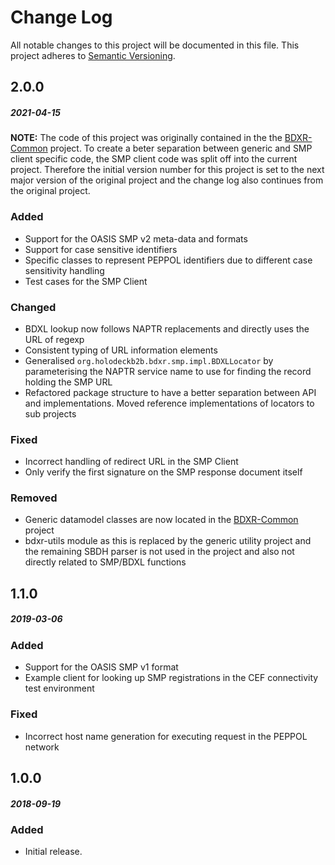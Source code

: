 # Change Log
All notable changes to this project will be documented in this file.
This project adheres to [Semantic Versioning](http://semver.org/).

## 2.0.0
##### 2021-04-15

**NOTE:** The code of this project was originally contained in the the [BDXR-Common](https://github.com/holodeck-b2b/bdxr-common) project. 
To create a beter separation between generic and SMP client specific code, the SMP client code was split off into the current project.
Therefore the initial version number for this project is set to the next major version of the original project and the change log also continues from the original project.

### Added
* Support for the OASIS SMP v2 meta-data and formats
* Support for case sensitive identifiers
* Specific classes to represent PEPPOL identifiers due to different case sensitivity handling
* Test cases for the SMP Client

### Changed
* BDXL lookup now follows NAPTR replacements and directly uses the URL of regexp
* Consistent typing of URL information elements
* Generalised `org.holodeckb2b.bdxr.smp.impl.BDXLLocator` by parameterising the 
  NAPTR service name to use for finding the record holding the SMP URL 
* Refactored package structure to have a better separation between API and implementations. 
  Moved reference implementations of locators to sub projects

### Fixed
* Incorrect handling of redirect URL in the SMP Client
* Only verify the first signature on the SMP response document itself

### Removed
* Generic datamodel classes are now located in the [BDXR-Common](https://github.com/holodeck-b2b/bdxr-common) project
* bdxr-utils module as this is replaced by the generic utility project and the remaining SBDH
  parser is not used in the project and also not directly related to SMP/BDXL functions

## 1.1.0
##### 2019-03-06
### Added
* Support for the OASIS SMP v1 format
* Example client for looking up SMP registrations in the CEF connectivity test environment

### Fixed
* Incorrect host name generation for executing request in the PEPPOL network   

## 1.0.0
##### 2018-09-19
### Added
* Initial release. 

